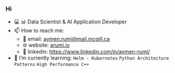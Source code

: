 ### Hi 

- 💻 📊 Data Scientist & AI Application Developer
- 📫 How to reach me:
  - 📧 email: aymen.rumi@mail.mcgill.ca
  - 🌐 website: [arumi.io](https://arumi.io/)
  - 💼 linkedin: https://www.linkedin.com/in/aymen-rumi/
- 🌱 I’m currently learning:  `Helm - Kubernetes` `Python Architecture Patterns` `High Performance C++`
<!--
**AymenRumi/AymenRumi** is a ✨ _special_ ✨ repository because its `README.md` (this file) appears on your GitHub profile.

- 🔭 I’m currently working on ...
- 🌱 I’m currently learning ...
- 👯 I’m looking to collaborate on ...
- 🤔 I’m looking for help with ...
- 💬 Ask me about ...
- 📫 How to reach me: ...
- 😄 Pronouns: ...
- ⚡ Fun fact: ...
-->
